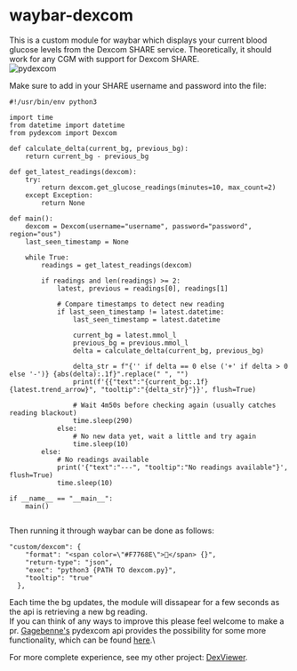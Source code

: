 # waybar-dexcom

This is a custom module for waybar which displays your current blood glucose levels from the Dexcom SHARE service. Theoretically, it should work for any CGM with support for Dexcom SHARE.\
![pydexcom](https://github.com/Narmis-E/waybar-dexcom/assets/109248529/b521c098-3da1-48c5-9be0-d585ca504374)

Make sure to add in your SHARE username and password into the file:

```
#!/usr/bin/env python3

import time
from datetime import datetime
from pydexcom import Dexcom

def calculate_delta(current_bg, previous_bg):
    return current_bg - previous_bg

def get_latest_readings(dexcom):
    try:
        return dexcom.get_glucose_readings(minutes=10, max_count=2)
    except Exception:
        return None

def main():
    dexcom = Dexcom(username="username", password="password", region="ous")
    last_seen_timestamp = None

    while True:
        readings = get_latest_readings(dexcom)

        if readings and len(readings) >= 2:
            latest, previous = readings[0], readings[1]

            # Compare timestamps to detect new reading
            if last_seen_timestamp != latest.datetime:
                last_seen_timestamp = latest.datetime

                current_bg = latest.mmol_l
                previous_bg = previous.mmol_l
                delta = calculate_delta(current_bg, previous_bg)

                delta_str = f"{'' if delta == 0 else ('+' if delta > 0 else '-')} {abs(delta):.1f}".replace(" ", "")
                print(f'{{"text":"{current_bg:.1f} {latest.trend_arrow}", "tooltip":"{delta_str}"}}', flush=True)
                
                # Wait 4m50s before checking again (usually catches reading blackout)
                time.sleep(290)
            else:
                # No new data yet, wait a little and try again
                time.sleep(10)
        else:
            # No readings available
            print('{"text":"---", "tooltip":"No readings available"}', flush=True)
            time.sleep(10)

if __name__ == "__main__":
    main()


```

Then running it through waybar can be done as follows:

```
"custom/dexcom": {
    "format": "<span color=\"#F7768E\"></span> {}",
    "return-type": "json",
    "exec": "python3 {PATH TO dexcom.py}",
    "tooltip": "true"
  },
```

Each time the bg updates, the module will dissapear for a few seconds as the api is retrieving a new bg reading.\
If you can think of any ways to improve this please feel welcome to make a pr. [Gagebenne's](https://github.com/gagebenne) pydexcom api provides the possibility for some more functionality, which can be found [here](https://gagebenne.github.io/pydexcom/pydexcom.html).\

For more complete experience, see my other project: [DexViewer](https://github.com/narmis-e/dexviewer).
 
